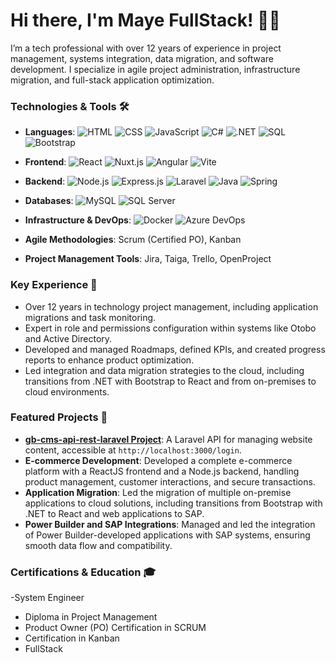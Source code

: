 # Hi there, I'm Maye FullStack! 👋😄

I’m a tech professional with over 12 years of experience in project management, systems integration, data migration, and software development. I specialize in agile project administration, infrastructure migration, and full-stack application optimization.

### Technologies & Tools 🛠️
- **Languages**: 
  ![HTML](https://img.shields.io/badge/HTML5-E34F26?style=flat&logo=html5&logoColor=white)
  ![CSS](https://img.shields.io/badge/CSS3-1572B6?style=flat&logo=css3&logoColor=white)
  ![JavaScript](https://img.shields.io/badge/JavaScript-F7DF1E?style=flat&logo=javascript&logoColor=black)
  ![C#](https://img.shields.io/badge/C%23-239120?style=flat&logo=c-sharp&logoColor=white)
  ![.NET](https://img.shields.io/badge/.NET-512BD4?style=flat&logo=dotnet&logoColor=white)
  ![SQL](https://img.shields.io/badge/SQL-4479A1?style=flat&logo=microsoft-sql-server&logoColor=white)
  ![Bootstrap](https://img.shields.io/badge/Bootstrap-7952B3?style=flat&logo=bootstrap&logoColor=white)

- **Frontend**: 
  ![React](https://img.shields.io/badge/React-20232A?style=flat&logo=react&logoColor=61DAFB)
  ![Nuxt.js](https://img.shields.io/badge/Nuxt.js-00C58E?style=flat&logo=nuxtdotjs&logoColor=white)
  ![Angular](https://img.shields.io/badge/Angular-DD0031?style=flat&logo=angular&logoColor=white)
  ![Vite](https://img.shields.io/badge/Vite-646CFF?style=flat&logo=vite&logoColor=white)

- **Backend**: 
  ![Node.js](https://img.shields.io/badge/Node.js-339933?style=flat&logo=nodedotjs&logoColor=white)
  ![Express.js](https://img.shields.io/badge/Express.js-000000?style=flat&logo=express&logoColor=white)
  ![Laravel](https://img.shields.io/badge/Laravel-FF2D20?style=flat&logo=laravel&logoColor=white)
  ![Java](https://img.shields.io/badge/Java-007396?style=flat&logo=java&logoColor=white)
  ![Spring](https://img.shields.io/badge/Spring-6DB33F?style=flat&logo=spring&logoColor=white)

- **Databases**: 
  ![MySQL](https://img.shields.io/badge/MySQL-4479A1?style=flat&logo=mysql&logoColor=white)
  ![SQL Server](https://img.shields.io/badge/SQL%20Server-CC2927?style=flat&logo=microsoft-sql-server&logoColor=white)

- **Infrastructure & DevOps**: 
  ![Docker](https://img.shields.io/badge/Docker-2496ED?style=flat&logo=docker&logoColor=white)
  ![Azure DevOps](https://img.shields.io/badge/Azure%20DevOps-0078D7?style=flat&logo=azure-devops&logoColor=white)

- **Agile Methodologies**: Scrum (Certified PO), Kanban
- **Project Management Tools**: Jira, Taiga, Trello, OpenProject


### Key Experience 💼
- Over 12 years in technology project management, including application migrations and task monitoring.
- Expert in role and permissions configuration within systems like Otobo and Active Directory.
- Developed and managed Roadmaps, defined KPIs, and created progress reports to enhance product optimization.
- Led integration and data migration strategies to the cloud, including transitions from .NET with Bootstrap to React and from on-premises to cloud environments.

### Featured Projects 🚀
- **[gb-cms-api-rest-laravel Project](URL-to-your-repository)**: A Laravel API for managing website content, accessible at `http://localhost:3000/login`.
- **E-commerce Development**: Developed a complete e-commerce platform with a ReactJS frontend and a Node.js backend, handling product management, customer interactions, and secure transactions.
- **Application Migration**: Led the migration of multiple on-premise applications to cloud solutions, including transitions from Bootstrap with .NET to React and web applications to SAP.
- **Power Builder and SAP Integrations**: Managed and led the integration of Power Builder-developed applications with SAP systems, ensuring smooth data flow and compatibility.

### Certifications & Education 🎓
-System Engineer
- Diploma in Project Management
- Product Owner (PO) Certification in SCRUM
- Certification in Kanban
- FullStack
